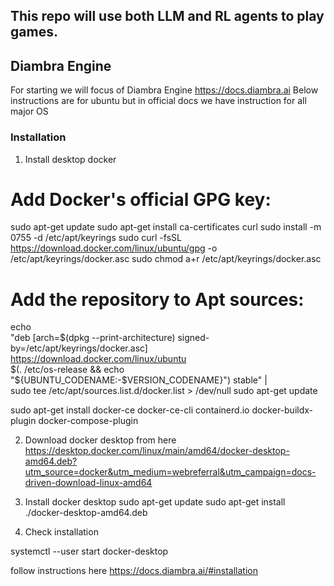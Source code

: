 ## This repo will use both LLM and RL agents to play games.

## Diambra Engine
For starting we will focus of Diambra Engine https://docs.diambra.ai
Below instructions are for ubuntu but in official docs we have instruction for all major OS
### Installation
1. Install desktop docker

# Add Docker's official GPG key:
sudo apt-get update
sudo apt-get install ca-certificates curl
sudo install -m 0755 -d /etc/apt/keyrings
sudo curl -fsSL https://download.docker.com/linux/ubuntu/gpg -o /etc/apt/keyrings/docker.asc
sudo chmod a+r /etc/apt/keyrings/docker.asc

# Add the repository to Apt sources:
echo \
  "deb [arch=$(dpkg --print-architecture) signed-by=/etc/apt/keyrings/docker.asc] https://download.docker.com/linux/ubuntu \
  $(. /etc/os-release && echo "${UBUNTU_CODENAME:-$VERSION_CODENAME}") stable" | \
  sudo tee /etc/apt/sources.list.d/docker.list > /dev/null
sudo apt-get update



sudo apt-get install docker-ce docker-ce-cli containerd.io docker-buildx-plugin docker-compose-plugin


2. Download docker desktop from here https://desktop.docker.com/linux/main/amd64/docker-desktop-amd64.deb?utm_source=docker&utm_medium=webreferral&utm_campaign=docs-driven-download-linux-amd64

3. Install docker desktop 
sudo apt-get update
sudo apt-get install ./docker-desktop-amd64.deb

4. Check installation

systemctl --user start docker-desktop


follow instructions here https://docs.diambra.ai/#installation
